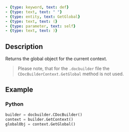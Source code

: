 ```yml signature
- {type: keyword, text: def}
- {type: text, text: " "}
- {type: entity, text: GetGlobal}
- {type: text, text: (}
- {type: parameter, text: self}
- {type: text, text: )}
```

## Description

Returns the global object for the current context.

> Please note, that for the `.docbuilder` file the `CDocBuilderContext.GetGlobal` method is not used.

## Example

### Python

``` py
builder = docbuilder.CDocBuilder()
context = builder.GetContext()
globalObj = context.GetGlobal()
```
